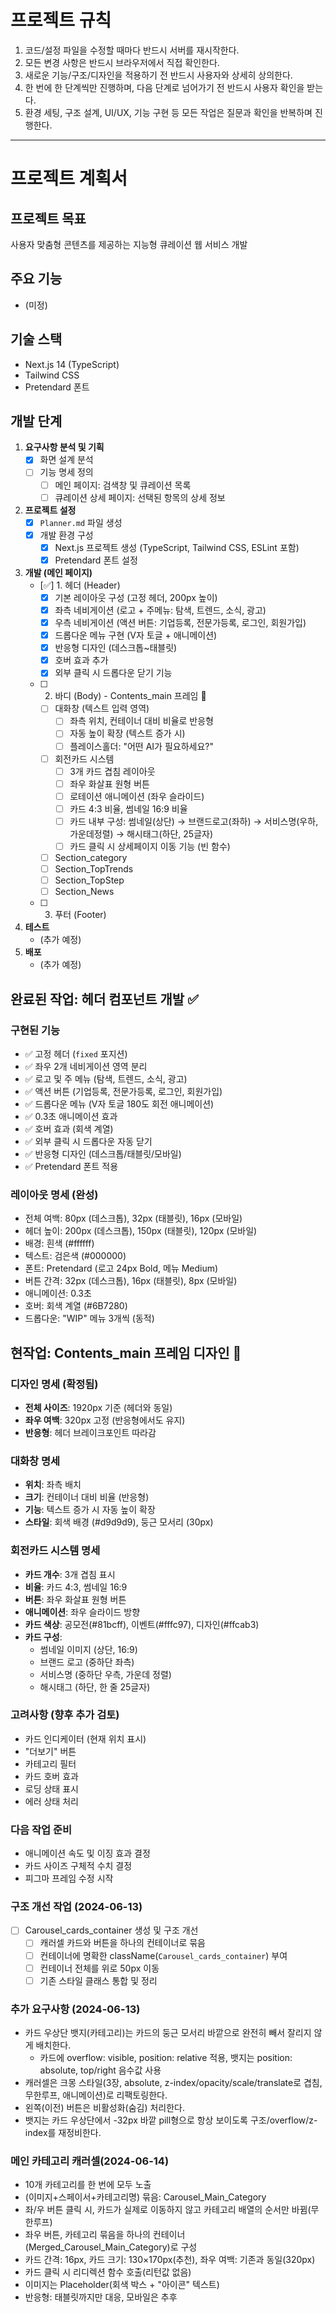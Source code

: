 # 프로젝트 규칙

1. 코드/설정 파일을 수정할 때마다 반드시 서버를 재시작한다.
2. 모든 변경 사항은 반드시 브라우저에서 직접 확인한다.
3. 새로운 기능/구조/디자인을 적용하기 전 반드시 사용자와 상세히 상의한다.
4. 한 번에 한 단계씩만 진행하며, 다음 단계로 넘어가기 전 반드시 사용자 확인을 받는다.
5. 환경 세팅, 구조 설계, UI/UX, 기능 구현 등 모든 작업은 질문과 확인을 반복하며 진행한다.

---

# 프로젝트 계획서

## 프로젝트 목표
사용자 맞춤형 콘텐츠를 제공하는 지능형 큐레이션 웹 서비스 개발

## 주요 기능
- (미정)

## 기술 스택
- Next.js 14 (TypeScript)
- Tailwind CSS
- Pretendard 폰트

## 개발 단계
1.  **요구사항 분석 및 기획**
    - [x] 화면 설계 분석
    - [ ] 기능 명세 정의
        - [ ] 메인 페이지: 검색창 및 큐레이션 목록
        - [ ] 큐레이션 상세 페이지: 선택된 항목의 상세 정보
2.  **프로젝트 설정**
    - [x] `Planner.md` 파일 생성
    - [x] 개발 환경 구성
        - [x] Next.js 프로젝트 생성 (TypeScript, Tailwind CSS, ESLint 포함)
        - [x] Pretendard 폰트 설정
3.  **개발 (메인 페이지)**
    - [✅] 1. 헤더 (Header)
        - [x] 기본 레이아웃 구성 (고정 헤더, 200px 높이)
        - [x] 좌측 네비게이션 (로고 + 주메뉴: 탐색, 트렌드, 소식, 광고)
        - [x] 우측 네비게이션 (액션 버튼: 기업등록, 전문가등록, 로그인, 회원가입)
        - [x] 드롭다운 메뉴 구현 (V자 토글 + 애니메이션)
        - [x] 반응형 디자인 (데스크톱~태블릿)
        - [x] 호버 효과 추가
        - [x] 외부 클릭 시 드롭다운 닫기 기능
    - [ ] 2. 바디 (Body) - Contents_main 프레임 🔄
        - [ ] 대화창 (텍스트 입력 영역)
            - [ ] 좌측 위치, 컨테이너 대비 비율로 반응형
            - [ ] 자동 높이 확장 (텍스트 증가 시)
            - [ ] 플레이스홀더: "어떤 AI가 필요하세요?"
        - [ ] 회전카드 시스템
            - [ ] 3개 카드 겹침 레이아웃
            - [ ] 좌우 화살표 원형 버튼
            - [ ] 로테이션 애니메이션 (좌우 슬라이드)
            - [ ] 카드 4:3 비율, 썸네일 16:9 비율
            - [ ] 카드 내부 구성: 썸네일(상단) → 브랜드로고(좌하) → 서비스명(우하, 가운데정렬) → 해시태그(하단, 25글자)
            - [ ] 카드 클릭 시 상세페이지 이동 기능 (빈 함수)
        - [ ] Section_category
        - [ ] Section_TopTrends
        - [ ] Section_TopStep
        - [ ] Section_News
    - [ ] 3. 푸터 (Footer)
4.  **테스트**
    - (추가 예정)
5.  **배포**
    - (추가 예정) 

## 완료된 작업: 헤더 컴포넌트 개발 ✅
### 구현된 기능
- ✅ 고정 헤더 (`fixed` 포지션)
- ✅ 좌우 2개 네비게이션 영역 분리
- ✅ 로고 및 주 메뉴 (탐색, 트렌드, 소식, 광고)
- ✅ 액션 버튼 (기업등록, 전문가등록, 로그인, 회원가입)
- ✅ 드롭다운 메뉴 (V자 토글 180도 회전 애니메이션)
- ✅ 0.3초 애니메이션 효과
- ✅ 호버 효과 (회색 계열)
- ✅ 외부 클릭 시 드롭다운 자동 닫기
- ✅ 반응형 디자인 (데스크톱/태블릿/모바일)
- ✅ Pretendard 폰트 적용

### 레이아웃 명세 (완성)
- 전체 여백: 80px (데스크톱), 32px (태블릿), 16px (모바일)
- 헤더 높이: 200px (데스크톱), 150px (태블릿), 120px (모바일)
- 배경: 흰색 (#ffffff)
- 텍스트: 검은색 (#000000)
- 폰트: Pretendard (로고 24px Bold, 메뉴 Medium)
- 버튼 간격: 32px (데스크톱), 16px (태블릿), 8px (모바일)
- 애니메이션: 0.3초
- 호버: 회색 계열 (#6B7280)
- 드롭다운: "WIP" 메뉴 3개씩 (동적)

## 현작업: Contents_main 프레임 디자인 🔄

### 디자인 명세 (확정됨)
- **전체 사이즈**: 1920px 기준 (헤더와 동일)
- **좌우 여백**: 320px 고정 (반응형에서도 유지)
- **반응형**: 헤더 브레이크포인트 따라감

### 대화창 명세
- **위치**: 좌측 배치
- **크기**: 컨테이너 대비 비율 (반응형)
- **기능**: 텍스트 증가 시 자동 높이 확장
- **스타일**: 회색 배경 (#d9d9d9), 둥근 모서리 (30px)

### 회전카드 시스템 명세
- **카드 개수**: 3개 겹침 표시
- **비율**: 카드 4:3, 썸네일 16:9
- **버튼**: 좌우 화살표 원형 버튼
- **애니메이션**: 좌우 슬라이드 방향
- **카드 색상**: 공모전(#81bcff), 이벤트(#fffc97), 디자인(#ffcab3)
- **카드 구성**:
  - 썸네일 이미지 (상단, 16:9)
  - 브랜드 로고 (중하단 좌측)
  - 서비스명 (중하단 우측, 가운데 정렬)
  - 해시태그 (하단, 한 줄 25글자)

### 고려사항 (향후 추가 검토)
- 카드 인디케이터 (현재 위치 표시)
- "더보기" 버튼
- 카테고리 필터
- 카드 호버 효과
- 로딩 상태 표시
- 에러 상태 처리

### 다음 작업 준비
- 애니메이션 속도 및 이징 효과 결정
- 카드 사이즈 구체적 수치 결정
- 피그마 프레임 수정 시작

### 구조 개선 작업 (2024-06-13)
- [ ] Carousel_cards_container 생성 및 구조 개선
    - [ ] 캐러셀 카드와 버튼을 하나의 컨테이너로 묶음
    - [ ] 컨테이너에 명확한 className(`Carousel_cards_container`) 부여
    - [ ] 컨테이너 전체를 위로 50px 이동
    - [ ] 기존 스타일 클래스 통합 및 정리

### 추가 요구사항 (2024-06-13)
- 카드 우상단 뱃지(카테고리)는 카드의 둥근 모서리 바깥으로 완전히 빼서 잘리지 않게 배치한다.
    - 카드에 overflow: visible, position: relative 적용, 뱃지는 position: absolute, top/right 음수값 사용
- 캐러셀은 크몽 스타일(3장, absolute, z-index/opacity/scale/translate로 겹침, 무한루프, 애니메이션)로 리팩토링한다.
- 왼쪽(이전) 버튼은 비활성화(숨김) 처리한다.
- 뱃지는 카드 우상단에서 -32px 바깥 pill형으로 항상 보이도록 구조/overflow/z-index를 재정비한다.

### 메인 카테고리 캐러셀(2024-06-14)
- 10개 카테고리를 한 번에 모두 노출
- (이미지+스페이서+카테고리명) 묶음: Carousel_Main_Category
- 좌/우 버튼 클릭 시, 카드가 실제로 이동하지 않고 카테고리 배열의 순서만 바뀜(무한루프)
- 좌우 버튼, 카테고리 묶음을 하나의 컨테이너(Merged_Carousel_Main_Category)로 구성
- 카드 간격: 16px, 카드 크기: 130×170px(추천), 좌우 여백: 기존과 동일(320px)
- 카드 클릭 시 리디렉션 함수 호출(리턴값 없음)
- 이미지는 Placeholder(회색 박스 + "아이콘" 텍스트)
- 반응형: 태블릿까지만 대응, 모바일은 추후 